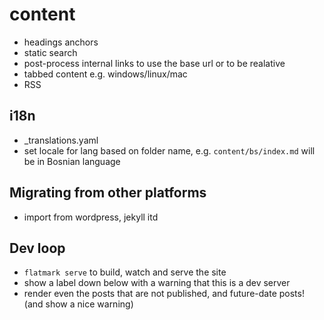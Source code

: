 
# content
- headings anchors
- static search
- post-process internal links to use the base url or to be realative
- tabbed content e.g. windows/linux/mac
- RSS


## i18n

- _translations.yaml
- set locale for lang based on folder name, e.g. `content/bs/index.md` will be in Bosnian language


## Migrating from other platforms
- import from wordpress, jekyll itd


## Dev loop
- `flatmark serve` to build, watch and serve the site
- show a label down below with a warning that this is a dev server
- render even the posts that are not published, and future-date posts! (and show a nice warning)



